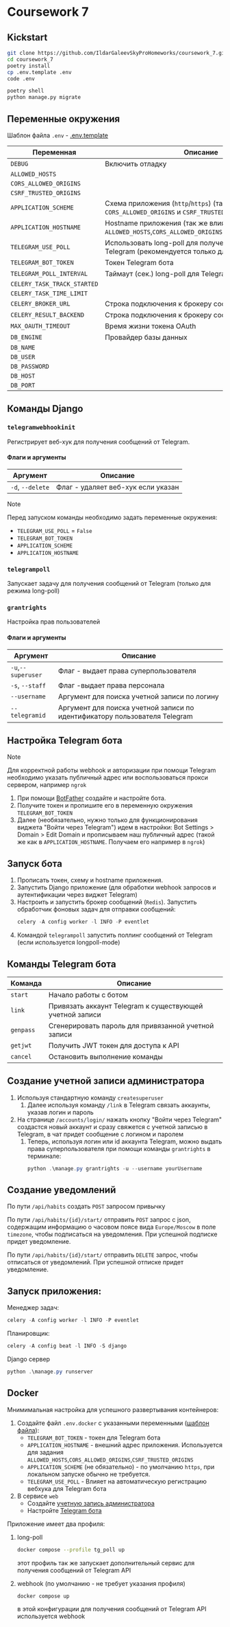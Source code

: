 # Coursework 7

## Kickstart

```bash
git clone https://github.com/IldarGaleevSkyProHomeworks/coursework_7.git
cd coursework_7
poetry install
cp .env.template .env
code .env
```
```bash
poetry shell
python manage.py migrate
```

## Переменные окружения

Шаблон файла `.env` - [.env.template](./.env.template)

| Переменная                        | Описание                                                                                             |
|-----------------------------------|------------------------------------------------------------------------------------------------------|
| `DEBUG`                           | Включить отладку                                                                                     |
| `ALLOWED_HOSTS`                   |                                                                                                      |
| `CORS_ALLOWED_ORIGINS`            |                                                                                                      |
| `CSRF_TRUSTED_ORIGINS`            |                                                                                                      |
| `APPLICATION_SCHEME`              | Схема приложения (`http`/`https`) (так же влияет на `CORS_ALLOWED_ORIGINS` и `CSRF_TRUSTED_ORIGINS`) |
| `APPLICATION_HOSTNAME`            | Hostname приложения (так же влияет на `ALLOWED_HOSTS`,`CORS_ALLOWED_ORIGINS`,`CSRF_TRUSTED_ORIGINS`) |
| `TELEGRAM_USE_POLL`               | Использовать long-poll для получения сообщений от Telegram (рекомендуется только для отладки)        |
| `TELEGRAM_BOT_TOKEN`              | Токен Telegram бота                                                                                  |
| `TELEGRAM_POLL_INTERVAL`          | Таймаут (сек.) long-poll для Telegram                                                                |
| `CELERY_TASK_TRACK_STARTED`       |                                                                                                      |
| `CELERY_TASK_TIME_LIMIT`          |                                                                                                      |
| `CELERY_BROKER_URL`               | Строка подключения к брокеру сообщений                                                               |
| `CELERY_RESULT_BACKEND`           | Строка подключения к брокеру сообщений                                                               |
| `MAX_OAUTH_TIMEOUT`               | Время жизни токена OAuth                                                                             |
| `DB_ENGINE`                       | Провайдер базы данных                                                                                |
| `DB_NAME`                         |                                                                                                      |
| `DB_USER`                         |                                                                                                      |
| `DB_PASSWORD`                     |                                                                                                      |
| `DB_HOST`                         |                                                                                                      |
| `DB_PORT`                         |                                                                                                      |

## Команды Django

### `telegramwebhookinit`

Регистрирует веб-хук для получения сообщений от Telegram.

#### Флаги и аргументы

| Аргумент         | Описание                           |
|------------------|------------------------------------|
| `-d`, `--delete` | Флаг - удаляет веб-хук если указан |

> [!NOTE]
> Перед запуском команды необходимо задать переменные окружения:
> - `TELEGRAM_USE_POLL` = `False`
> - `TELEGRAM_BOT_TOKEN`
> - `APPLICATION_SCHEME`
> - `APPLICATION_HOSTNAME`

### `telegrampoll`

Запускает задачу для получения сообщений от Telegram (только для режима long-poll)

### `grantrights`

Настройка прав пользователей

#### Флаги и аргументы

| Аргумент           | Описание                                                                   |
|--------------------|----------------------------------------------------------------------------|
| `-u`,`--superuser` | Флаг - выдает права суперпользователя                                      |
| `-s`, `--staff`    | Флаг -выдает права персонала                                               |
| `--username`       | Аргумент для поиска учетной записи по логину                               |
| `--telegramid`     | Аргумент для поиска учетной записи по идентификатору пользователя Telegram |

## Настройка Telegram бота

> [!NOTE]
> Для корректной работы webhook и авторизации при помощи Telegram
> необходимо указать публичный адрес или воспользоваться прокси сервером,
> например `ngrok`

1. При помощи [BotFather](https://t.me/BotFather) создайте и настройте бота.
2. Получите токен и пропишите его в переменную окружения `TELEGRAM_BOT_TOKEN`
3. Далее (необязательно, нужно только для функционирования виджета "Войти через Telegram") идем в настройки: Bot
   Settings > Domain > Edit Domain и прописываем наш публичный адрес (такой же как в `APPLICATION_HOSTNAME`. Получаем
   его например в `ngrok`)

## Запуск бота

1. Прописать токен, схему и hostname приложения.
2. Запустить Django приложение (для обработки webhook запросов и аутентификации через виджет Telegram)
3. Настроить и запустить брокер сообщений (`Redis`). Запустить обработчик фоновых задач для отправки сообщений:
   ```powershell
   celery -A config worker -l INFO -P eventlet
   ```
4. Командой `telegrampoll` запустить поллинг сообщений от Telegram (если используется longpoll-mode)

## Команды Telegram бота

| Команда   | Описание                                                 |
|-----------|----------------------------------------------------------|
| `start`   | Начало работы с ботом                                    |
| `link`    | Привязать аккаунт Telegram к существующей учетной записи |
| `genpass` | Сгенерировать пароль для привязанной учетной записи      |
| `getjwt`  | Получить JWT токен для доступа к API                     |
| `cancel`  | Остановить выполнение команды                            |

## Создание учетной записи администратора

1. Используя стандартную команду `createsuperuser`
    1. Далее используя команду `/link` в Telegram связать аккаунты, указав логин и пароль
2. На странице `/accounts/login/` нажать кнопку "Войти через Telegram" создастся новый аккаунт и сразу свяжется с
   учетной записью в Telegram, в чат придет сообщение с логином и паролем
    1. Теперь, используя логин или id аккаунта Telegram, можно выдать права суперпользователя при помощи
       команды `grantrights` в терминале:
       ```powershell
       python .\manage.py grantrights -u --username yourUsername 
       ```

## Создание уведомлений

По пути `/api/habits` создать `POST` запросом привычку

По пути `/api/habits/{id}/start/` отправить `POST` запрос с json, 
содержащим информацию о часовом поясе вида `Europe/Moscow` в поле `timezone`, чтобы подписаться на уведомления. При успешной подписке придет уведомление.

По пути `/api/habits/{id}/start/` отправить `DELETE` запрос, 
чтобы отписаться от уведомлений. При успешной отписке придет уведомление.

## Запуск приложения:

Менеджер задач:
```powershell
celery -A config worker -l INFO -P eventlet
```

Планировщик:
```powershell
celery -A config beat -l INFO -S django
```

Django сервер
```powershell
python .\manage.py runserver
```

## Docker

Мнимимальная настройка для успешного развертывания контейнеров:
1. Создайте файл `.env.docker` с указанными переменными ([шаблон файла](.env.docker.template)):
   - `TELEGRAM_BOT_TOKEN` - токен для Telegram бота
   - `APPLICATION_HOSTNAME` - внешний адрес приложения. Используется для задания `ALLOWED_HOSTS`,`CORS_ALLOWED_ORIGINS`,`CSRF_TRUSTED_ORIGINS`
   - `APPLICATION_SCHEME` (не обязательно) - по умолчанию `https`, при локальном запуске обычно не требуется.
   - `TELEGRAM_USE_POLL` - Влияет на автоматическую регистрацию вебхука для Telegram бота
2. В сервисе `web`
   - Создайте [учетную запись администратора](#создание-учетной-записи-администратора)
   - Настройте [Telegram бота](#настройка-telegram-бота)

Приложение имеет два профиля:
1. long-poll
   ```bash
   docker compose --profile tg_poll up
   ```
   этот профиль так же запускает дополнительный сервис для получения сообщений от Telegram API


2. webhook (по умолчанию - не требует указания профиля)
   ```bash
   docker compose up
   ```
   в этой конфигурации для получения сообщений от Telegram API используется webhook